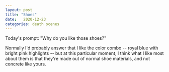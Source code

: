 ```yaml
---
layout: post
title: "Shoes"
date:   2020-12-23
categories: death scenes
---
```

Today's prompt: "Why do you like those shoes?"

Normally I'd probably answer that I like the color combo -- royal blue with bright pink highlights -- but at this particular moment, I think what I like most about them is that they're made out of normal shoe materials, and not concrete like yours.
